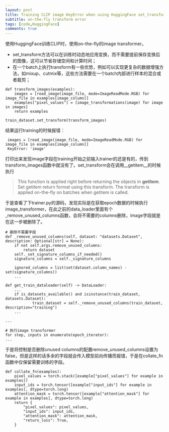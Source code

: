 ```yaml
---
layout: post
title: Training CLIP image KeyError when using HuggingFace set_transform
subtitle: on-the-fly transform error
tags: [code,HuggingFace]
comments: true
---
```


使用HuggingFace训练CLIP时，使用on-the-fly的image transformer。

- set_transform方法可以在训练时动态地应用变换，而不需要提前保存变换后的图像，这可以节省存储空间和计算时间；
- 在一个batch上执行transform有一些优势，例如可以实现更复杂的数据增强方法，如mixup、cutmix等，这些方法需要在一个batch内部进行样本的混合或者裁剪；


```
def transform_images(examples):
    images = [read_image(image_file, mode=ImageReadMode.RGB) for image_file in examples[image_column]]
    examples["pixel_values"] = [image_transformations(image) for image in images]
    return examples

train_dataset.set_transform(transform_images)
```

结果运行training的时候报错：
```
 images = [read_image(image_file, mode=ImageReadMode.RGB) for image_file in examples[image_column]]
 KeyError: 'image'
```

打印出来发现image字段在training开始之前输入trainer的还是有的，传到transform_images函数中就没有了。set_transform会在调用__getitem__的时候执行

> This function is applied right before returning the objects in __getitem__.
> Set getitem return format using this transform. The transform is applied on-the-fly on batches when getitem is called. 


于是查看了下trainer.py的源码，发现实际是在获取epoch数据的时候执行image_transformer，在此之前的data_loader里面有个_remove_unused_columns函数，会将不需要的columns删除，image字段就是在这一步被删除了。

```
# 删除不需要字段
def _remove_unused_columns(self, dataset: "datasets.Dataset", description: Optional[str] = None):
    if not self.args.remove_unused_columns:
        return dataset
    self._set_signature_columns_if_needed()
    signature_columns = self._signature_columns

    ignored_columns = list(set(dataset.column_names) - set(signature_columns))
    ...

def get_train_dataloader(self) -> DataLoader:
    ...
    if is_datasets_available() and isinstance(train_dataset, datasets.Dataset):
            train_dataset = self._remove_unused_columns(train_dataset, description="training")
    ...

...

# 执行image transformer
for step, inputs in enumerate(epoch_iterator):
...

```
于是将控制是否删除unused columns的配置remove_unused_columns设置为false，但是这样的话多余的字段就会传入模型前向传播而报错，于是在collate_fn函数中仅保留需要训练的字段。
```
def collate_fn(examples):
    pixel_values = torch.stack([example["pixel_values"] for example in examples])
    input_ids = torch.tensor([example["input_ids"] for example in examples], dtype=torch.long)
    attention_mask = torch.tensor([example["attention_mask"] for example in examples], dtype=torch.long)
    return {
        "pixel_values": pixel_values,
        "input_ids": input_ids,
        "attention_mask": attention_mask,
        "return_loss": True,
    }
```